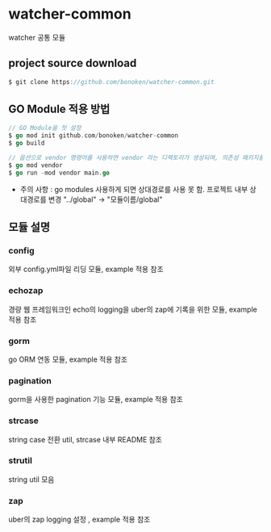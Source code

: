 # watcher-common

watcher 공통 모듈

## project source download
```go
$ git clone https://github.com/bonoken/watcher-common.git
```

## GO Module 적용 방법
```go
// GO Module을 첫 설정
$ go mod init github.com/bonoken/watcher-common
$ go build

// 옵션으로 vendor 명령어를 사용하면 vendor 라는 디렉토리가 생성되며, 의존성 패키지를 vendor디렉토리로 자동으로 
$ go mod vendor 
$ go run -mod vendor main.go
```
* 주의 사항 :
go modules 사용하게 되면 상대경로를 사용 못 함. 프로젝트 내부 상대경로를 변경 "../global" -> "모듈이름/global"

## 모듈 설명
### config
외부 config.yml파일 리딩 모듈, example 적용 참조

### echozap
경량 웹 프레임워크인 echo의 logging을 uber의 zap에 기록을 위한 모듈, example 적용 참조

### gorm
go ORM 연동 모듈, example 적용 참조

### pagination
gorm을 사용한 pagination 기능 모듈, example 적용 참조

### strcase
string case 전환 util, strcase 내부 README 참조

### strutil
string util 모음

### zap
uber의 zap logging 설정 , example 적용 참조


